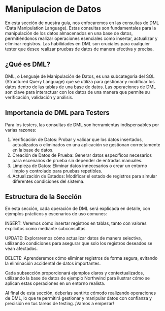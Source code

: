 # Manipulacion de Datos

En esta sección de nuestra guía, nos enfocaremos en las consultas de DML (Data Manipulation Language). Estas consultas son fundamentales para la manipulación de los datos almacenados en una base de datos, permitiéndonos realizar operaciones esenciales como insertar, actualizar y eliminar registros. Las habilidades en DML son cruciales para cualquier tester que desee realizar pruebas de datos de manera efectiva y precisa.

## ¿Qué es DML?

DML, o Lenguaje de Manipulación de Datos, es una subcategoría del SQL (Structured Query Language) que se utiliza para gestionar y modificar los datos dentro de las tablas de una base de datos. Las operaciones de DML son clave para interactuar con los datos de una manera que permite su verificación, validación y análisis.

## Importancia de DML para Testers
Para los testers, las consultas de DML son herramientas indispensables por varias razones:

1. Verificación de Datos: Probar y validar que los datos insertados, actualizados o eliminados en una aplicación se gestionan correctamente en la base de datos.
2. Creación de Datos de Prueba: Generar datos específicos necesarios para escenarios de prueba sin depender de entradas manuales.
3. Limpieza de Datos: Eliminar datos innecesarios o crear un entorno limpio y controlado para pruebas repetibles.
4. Actualización de Estados: Modificar el estado de registros para simular diferentes condiciones del sistema.

## Estructura de la Sección
En esta sección, cada operación de DML será explicada en detalle, con ejemplos prácticos y escenarios de uso comunes:

INSERT: Veremos cómo insertar registros en tablas, tanto con valores explícitos como mediante subconsultas.

UPDATE: Exploraremos cómo actualizar datos de manera selectiva, utilizando condiciones para asegurar que solo los registros deseados se vean afectados.

DELETE: Aprenderemos cómo eliminar registros de forma segura, evitando la eliminación accidental de datos importantes.


Cada subsección proporcionará ejemplos claros y contextualizados, utilizando la base de datos de ejemplo Northwind para ilustrar cómo se aplican estas operaciones en un entorno realista.

Al final de esta sección, deberías sentirte cómodo realizando operaciones de DML, lo que te permitirá gestionar y manipular datos con confianza y precisión en tus tareas de testing. ¡Vamos a empezar!


